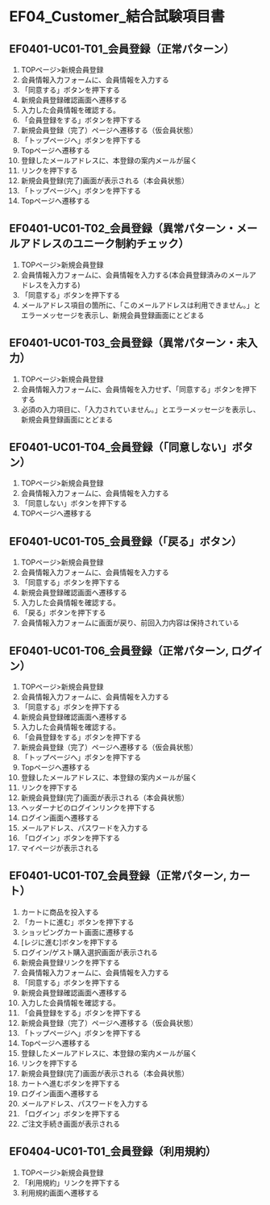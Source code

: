 # EF04_Customer_結合試験項目書

## EF0401-UC01-T01_会員登録（正常パターン）

1. TOPページ>新規会員登録
1. 会員情報入力フォームに、会員情報を入力する
1. 「同意する」ボタンを押下する
1. 新規会員登録確認画面へ遷移する
1. 入力した会員情報を確認する。
1. 「会員登録をする」ボタンを押下する
1. 新規会員登録（完了）ページへ遷移する（仮会員状態）
1. 「トップページへ」ボタンを押下する
1. Topページへ遷移する
1. 登録したメールアドレスに、本登録の案内メールが届く
1. リンクを押下する
1. 新規会員登録(完了)画面が表示される（本会員状態）
1. 「トップページへ」ボタンを押下する
1. Topページへ遷移する

## EF0401-UC01-T02_会員登録（異常パターン・メールアドレスのユニーク制約チェック）

1. TOPページ>新規会員登録
1. 会員情報入力フォームに、会員情報を入力する(本会員登録済みのメールアドレスを入力する)
1. 「同意する」ボタンを押下する
1. メールアドレス項目の箇所に、「このメールアドレスは利用できません。」とエラーメッセージを表示し、新規会員登録画面にとどまる

## EF0401-UC01-T03_会員登録（異常パターン・未入力）

1. TOPページ>新規会員登録
1. 会員情報入力フォームに、会員情報を入力せず、「同意する」ボタンを押下する
1. 必須の入力項目に、「入力されていません。」とエラーメッセージを表示し、新規会員登録画面にとどまる

## EF0401-UC01-T04_会員登録（「同意しない」ボタン）

1. TOPページ>新規会員登録
1. 会員情報入力フォームに、会員情報を入力する
1. 「同意しない」ボタンを押下する
1. TOPページへ遷移する

## EF0401-UC01-T05_会員登録（「戻る」ボタン）

1. TOPページ>新規会員登録
1. 会員情報入力フォームに、会員情報を入力する
1. 「同意する」ボタンを押下する
1. 新規会員登録確認画面へ遷移する
1. 入力した会員情報を確認する。
1. 「戻る」ボタンを押下する
1. 会員情報入力フォームに画面が戻り、前回入力内容は保持されている

## EF0401-UC01-T06_会員登録（正常パターン, ログイン）

1. TOPページ>新規会員登録
1. 会員情報入力フォームに、会員情報を入力する
1. 「同意する」ボタンを押下する
1. 新規会員登録確認画面へ遷移する
1. 入力した会員情報を確認する。
1. 「会員登録をする」ボタンを押下する
1. 新規会員登録（完了）ページへ遷移する（仮会員状態）
1. 「トップページへ」ボタンを押下する
1. Topページへ遷移する
1. 登録したメールアドレスに、本登録の案内メールが届く
1. リンクを押下する
1. 新規会員登録(完了)画面が表示される（本会員状態）
1. ヘッダーナビのログインリンクを押下する
1. ログイン画面へ遷移する
1. メールアドレス、パスワードを入力する
1. 「ログイン」ボタンを押下する
1. マイページが表示される

## EF0401-UC01-T07_会員登録（正常パターン, カート）

1. カートに商品を投入する
1. 「カートに進む」ボタンを押下する
1. ショッピングカート画面に遷移する
1. [レジに進む]ボタンを押下する
1. ログイン/ゲスト購入選択画面が表示される
1. 新規会員登録リンクを押下する
1. 会員情報入力フォームに、会員情報を入力する
1. 「同意する」ボタンを押下する
1. 新規会員登録確認画面へ遷移する
1. 入力した会員情報を確認する。
1. 「会員登録をする」ボタンを押下する
1. 新規会員登録（完了）ページへ遷移する（仮会員状態）
1. 「トップページへ」ボタンを押下する
1. Topページへ遷移する
1. 登録したメールアドレスに、本登録の案内メールが届く
1. リンクを押下する
1. 新規会員登録(完了)画面が表示される（本会員状態）
1. カートへ進むボタンを押下する
1. ログイン画面へ遷移する
1. メールアドレス、パスワードを入力する
1. 「ログイン」ボタンを押下する
1. ご注文手続き画面が表示される


## EF0404-UC01-T01_会員登録（利用規約）

1. TOPページ>新規会員登録
1. 「利用規約」リンクを押下する
1. 利用規約画面へ遷移する
